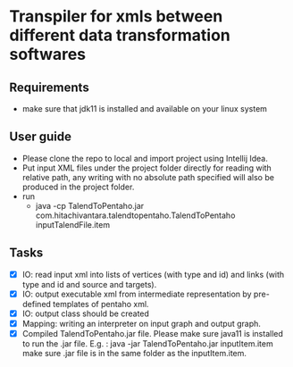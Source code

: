 # Transpiler for xmls between different data transformation softwares


## Requirements
- make sure that jdk11 is installed and available on your linux system

## User guide
- Please clone the repo to local and import project using Intellij Idea.
- Put input XML files under the project folder directly for reading with relative path, any writing with no absolute path specified will also be produced in the project folder.
- run
  * java -cp TalendToPentaho.jar com.hitachivantara.talendtopentaho.TalendToPentaho inputTalendFile.item
## 

## Tasks
- [x] IO: read input xml into lists of vertices (with type and id) and links (with type and id and source and targets).
- [x] IO: output executable xml from intermediate representation by pre-defined templates of pentaho xml.
- [x] IO: output class should be created
- [x] Mapping: writing an interpreter on input graph and output graph.
- [x] Compiled TalendToPentaho.jar file. Please make sure java11 is installed to run the .jar file. E.g. : java -jar TalendToPentaho.jar inputItem.item  make sure .jar file is in the same folder as the inputItem.item.
